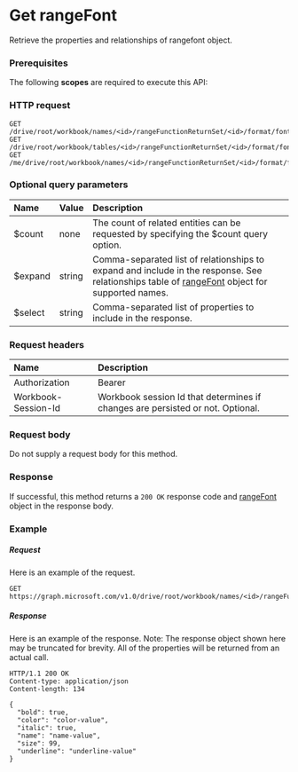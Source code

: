 # Get rangeFont

Retrieve the properties and relationships of rangefont object.
### Prerequisites
The following **scopes** are required to execute this API: 
### HTTP request
<!-- { "blockType": "ignored" } -->
```http
GET /drive/root/workbook/names/<id>/rangeFunctionReturnSet/<id>/format/font
GET /drive/root/workbook/tables/<id>/rangeFunctionReturnSet/<id>/format/font
GET /me/drive/root/workbook/names/<id>/rangeFunctionReturnSet/<id>/format/font
```
### Optional query parameters
|Name|Value|Description|
|:---------------|:--------|:-------|
|$count|none|The count of related entities can be requested by specifying the $count query option.|
|$expand|string|Comma-separated list of relationships to expand and include in the response. See relationships table of [rangeFont](../resources/rangefont.md) object for supported names. |
|$select|string|Comma-separated list of properties to include in the response.|

### Request headers
| Name      |Description|
|:----------|:----------|
| Authorization  | Bearer <code>|
| Workbook-Session-Id  | Workbook session Id that determines if changes are persisted or not. Optional.|

### Request body
Do not supply a request body for this method.
### Response
If successful, this method returns a `200 OK` response code and [rangeFont](../resources/rangefont.md) object in the response body.
### Example
##### Request
Here is an example of the request.
<!-- {
  "blockType": "request",
  "name": "get_rangefont"
}-->
```http
GET https://graph.microsoft.com/v1.0/drive/root/workbook/names/<id>/rangeFunctionReturnSet/<id>/format/font
```
##### Response
Here is an example of the response. Note: The response object shown here may be truncated for brevity. All of the properties will be returned from an actual call.
<!-- {
  "blockType": "response",
  "truncated": true,
  "@odata.type": "microsoft.graph.rangeFont"
} -->
```http
HTTP/1.1 200 OK
Content-type: application/json
Content-length: 134

{
  "bold": true,
  "color": "color-value",
  "italic": true,
  "name": "name-value",
  "size": 99,
  "underline": "underline-value"
}
```

<!-- uuid: 8fcb5dbc-d5aa-4681-8e31-b001d5168d79
2015-10-25 14:57:30 UTC -->
<!-- {
  "type": "#page.annotation",
  "description": "Get rangeFont",
  "keywords": "",
  "section": "documentation",
  "tocPath": ""
}-->